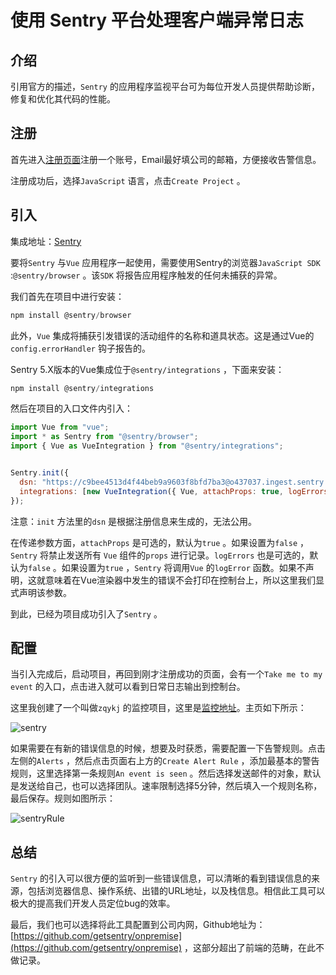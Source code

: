 # 使用 Sentry 平台处理客户端异常日志

## 介绍

引用官方的描述，`Sentry` 的应用程序监视平台可为每位开发人员提供帮助诊断，修复和优化其代码的性能。

## 注册

首先进入[注册页面](https://sentry.io/signup/)注册一个账号，Email最好填公司的邮箱，方便接收告警信息。

注册成功后，选择`JavaScript` 语言，点击`Create Project` 。

## 引入

集成地址：[Sentry](https://docs.sentry.io/platforms/javascript/)

要将`Sentry` 与`Vue` 应用程序一起使用，需要使用Sentry的浏览器`JavaScript SDK` :`@sentry/browser` 。该`SDK` 将报告应用程序触发的任何未捕获的异常。

我们首先在项目中进行安装：

```javascript
npm install @sentry/browser
```

此外，`Vue` 集成将捕获引发错误的活动组件的名称和道具状态。这是通过Vue的`config.errorHandler` 钩子报告的。

Sentry 5.X版本的Vue集成位于`@sentry/integrations` ，下面来安装：

```javascript
npm install @sentry/integrations
```

然后在项目的入口文件内引入：

```javascript
import Vue from "vue";
import * as Sentry from "@sentry/browser";
import { Vue as VueIntegration } from "@sentry/integrations";


Sentry.init({
  dsn: "https://c9bee4513d4f44beb9a9603f8bfd7ba3@o437037.ingest.sentry.io/5399023",
  integrations: [new VueIntegration({ Vue, attachProps: true, logErrors: true })],
});
```

注意：`init` 方法里的`dsn` 是根据注册信息来生成的，无法公用。

在传递参数方面，`attachProps` 是可选的，默认为`true` 。如果设置为`false` ，`Sentry` 将禁止发送所有 `Vue` 组件的`props` 进行记录。`logErrors` 也是可选的，默认为`false` 。如果设置为`true` ，`Sentry` 将调用`Vue` 的`logError` 函数。如果不声明，这就意味着在Vue渲染器中发生的错误不会打印在控制台上，所以这里我们显式声明该参数。

到此，已经为项目成功引入了`Sentry` 。

## 配置

当引入完成后，启动项目，再回到刚才注册成功的页面，会有一个`Take me to my event` 的入口，点击进入就可以看到日常日志输出到控制台。

这里我创建了一个叫做`zqykj` 的监控项目，这里是[监控地址](https://sentry.io/organizations/zqykj/projects/)。主页如下所示：

![sentry](http://img-node.oss-cn-shanghai.aliyuncs.com/images/sentry.png)

如果需要在有新的错误信息的时候，想要及时获悉，需要配置一下告警规则。点击左侧的`Alerts` ，然后点击页面右上方的`Create Alert Rule` ，添加最基本的警告规则，这里选择第一条规则`An event is seen` 。然后选择发送邮件的对象，默认是发送给自己，也可以选择团队。速率限制选择5分钟，然后填入一个规则名称，最后保存。规则如图所示：

![sentryRule](http://img-node.oss-cn-shanghai.aliyuncs.com/images/sentryRule.png)

## 总结

`Sentry` 的引入可以很方便的监听到一些错误信息，可以清晰的看到错误信息的来源，包括浏览器信息、操作系统、出错的URL地址，以及栈信息。相信此工具可以极大的提高我们开发人员定位bug的效率。

最后，我们也可以选择将此工具配置到公司内网，Github地址为：[https://github.com/getsentry/onpremise](https://github.com/getsentry/onpremise) ，这部分超出了前端的范畴，在此不做记录。
